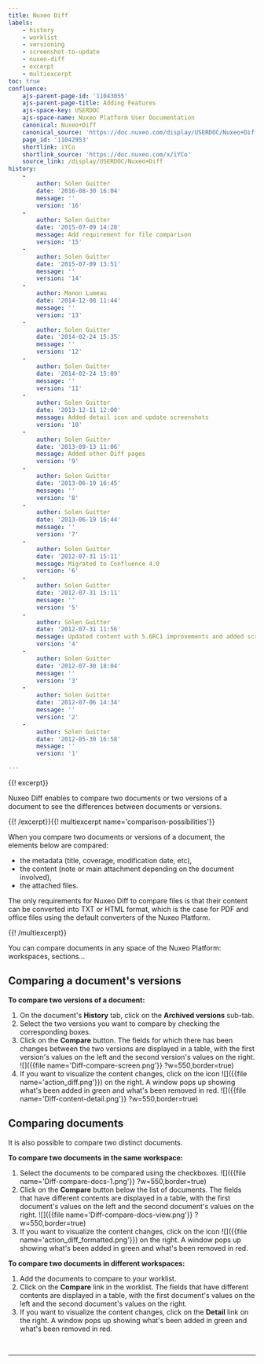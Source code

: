 ```yaml
---
title: Nuxeo Diff
labels:
    - history
    - worklist
    - versioning
    - screenshot-to-update
    - nuxeo-diff
    - excerpt
    - multiexcerpt
toc: true
confluence:
    ajs-parent-page-id: '11043055'
    ajs-parent-page-title: Adding Features
    ajs-space-key: USERDOC
    ajs-space-name: Nuxeo Platform User Documentation
    canonical: Nuxeo+Diff
    canonical_source: 'https://doc.nuxeo.com/display/USERDOC/Nuxeo+Diff'
    page_id: '11042953'
    shortlink: iYCo
    shortlink_source: 'https://doc.nuxeo.com/x/iYCo'
    source_link: /display/USERDOC/Nuxeo+Diff
history:
    - 
        author: Solen Guitter
        date: '2016-08-30 16:04'
        message: ''
        version: '16'
    - 
        author: Solen Guitter
        date: '2015-07-09 14:28'
        message: Add requirement for file comparison
        version: '15'
    - 
        author: Solen Guitter
        date: '2015-07-09 13:51'
        message: ''
        version: '14'
    - 
        author: Manon Lumeau
        date: '2014-12-08 11:44'
        message: ''
        version: '13'
    - 
        author: Solen Guitter
        date: '2014-02-24 15:35'
        message: ''
        version: '12'
    - 
        author: Solen Guitter
        date: '2014-02-24 15:09'
        message: ''
        version: '11'
    - 
        author: Solen Guitter
        date: '2013-12-11 12:00'
        message: Added detail icon and update screenshots
        version: '10'
    - 
        author: Solen Guitter
        date: '2013-09-13 11:06'
        message: Added other Diff pages
        version: '9'
    - 
        author: Solen Guitter
        date: '2013-06-19 16:45'
        message: ''
        version: '8'
    - 
        author: Solen Guitter
        date: '2013-06-19 16:44'
        message: ''
        version: '7'
    - 
        author: Solen Guitter
        date: '2012-07-31 15:11'
        message: Migrated to Confluence 4.0
        version: '6'
    - 
        author: Solen Guitter
        date: '2012-07-31 15:11'
        message: ''
        version: '5'
    - 
        author: Solen Guitter
        date: '2012-07-31 11:56'
        message: Updated content with 5.6RC1 improvements and added screenshots
        version: '4'
    - 
        author: Solen Guitter
        date: '2012-07-30 18:04'
        message: ''
        version: '3'
    - 
        author: Solen Guitter
        date: '2012-07-06 14:34'
        message: ''
        version: '2'
    - 
        author: Solen Guitter
        date: '2012-05-30 16:58'
        message: ''
        version: '1'

---
```

{{! excerpt}}

Nuxeo Diff enables to compare two documents or two versions of a document to see the differences between documents or versions.

{{! /excerpt}}{{! multiexcerpt name='comparison-possibilities'}}

When you compare two documents or versions of a document, the elements below are compared:

*   the metadata (title, coverage, modification date, etc),
*   the content (note or main attachment depending on the document involved),
*   the attached files.

The only requirements for Nuxeo Diff to compare files is that their content can be converted into TXT or HTML format, which is the case for PDF and office files using the default converters of the Nuxeo Platform.

{{! /multiexcerpt}}

You can compare documents in any space of the Nuxeo Platform: workspaces, sections...

## Comparing a document's versions

**To compare two versions of a document:**

1.  On the document's **History** tab, click on the **Archived versions** sub-tab.
2.  Select the two versions you want to compare by checking the corresponding boxes.
3.  Click on the **Compare** button.
    The fields for which there has been changes between the two versions are displayed in a table, with the first version's values on the left and the second version's values on the right.
    ![]({{file name='Diff-compare-screen.png'}} ?w=550,border=true)
4.  If you want to visualize the content changes, click on the icon ![]({{file name='action_diff.png'}}) on the right.
    A window pops up showing what's been added in green and what's been removed in red.
    ![]({{file name='Diff-content-detail.png'}} ?w=550,border=true)

## Comparing documents

It is also possible to compare two distinct documents.

**To compare two documents in the same workspace:**

1.  Select the documents to be compared using the checkboxes.
    ![]({{file name='Diff-compare-docs-1.png'}} ?w=550,border=true)
2.  Click on the **Compare** button below the list of documents.
    The fields that have different contents are displayed in a table, with the first document's values on the left and the second document's values on the right.
    ![]({{file name='Diff-compare-docs-view.png'}} ?w=550,border=true)
3.  If you want to visualize the content changes, click on the icon ![]({{file name='action_diff_formatted.png'}}) on the right.
    A window pops up showing what's been added in green and what's been removed in red.

**To compare two documents in different workspaces:**

1.  Add the documents to compare to your worklist.
2.  Click on the **Compare** link in the worklist.
    The fields that have different contents are displayed in a table, with the first document's values on the left and the second document's values on the right.
3.  If you want to visualize the content changes, click on the **Detail** link on the right.
    A window pops up showing what's been added in green and what's been removed in red.

&nbsp;

* * *